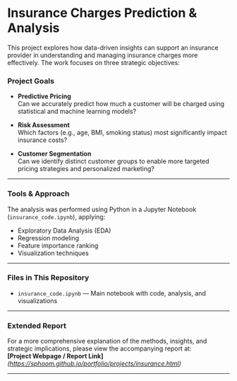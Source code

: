 
#  Insurance Charges Prediction & Analysis

This project explores how data-driven insights can support an insurance provider in understanding and managing insurance charges more effectively. The work focuses on three strategic objectives:

###  Project Goals

- **Predictive Pricing**  
  Can we accurately predict how much a customer will be charged using statistical and machine learning models?

- **Risk Assessment**  
  Which factors (e.g., age, BMI, smoking status) most significantly impact insurance costs?

- **Customer Segmentation**  
  Can we identify distinct customer groups to enable more targeted pricing strategies and personalized marketing?

---

###  Tools & Approach
The analysis was performed using Python in a Jupyter Notebook (`insurance_code.ipynb`), applying:
- Exploratory Data Analysis (EDA)
- Regression modeling
- Feature importance ranking
- Visualization techniques

---

### Files in This Repository

- `insurance_code.ipynb` — Main notebook with code, analysis, and visualizations

---
###  Extended Report

For a more comprehensive explanation of the methods, insights, and strategic implications, please view the accompanying report at:  
 **[Project Webpage / Report Link]** *(https://sphoom.github.io/portfolio/projects/insurance.html)*

---